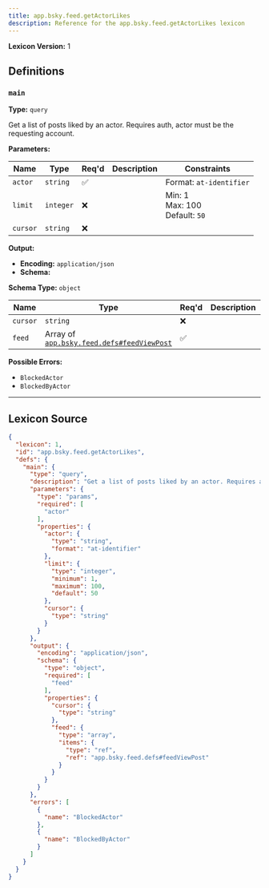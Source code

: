 ```yaml
---
title: app.bsky.feed.getActorLikes
description: Reference for the app.bsky.feed.getActorLikes lexicon
---
```

**Lexicon Version:** 1

## Definitions

<a name="main"></a>
### `main`

**Type:** `query`

Get a list of posts liked by an actor. Requires auth, actor must be the requesting account.

**Parameters:**

| Name | Type | Req'd  | Description | Constraints |
|------|------|----------|-------------|-------------|
| `actor` | `string` | ✅  |  | Format: `at-identifier` |
| `limit` | `integer` | ❌  |  | Min: 1<br/>Max: 100<br/>Default: `50` |
| `cursor` | `string` | ❌  |  |  |
**Output:**

- **Encoding:** `application/json`
- **Schema:**

**Schema Type:** `object`

| Name | Type | Req'd  | Description | Constraints |
|------|------|----------|-------------|-------------|
| `cursor` | `string` | ❌  |  |  |
| `feed` | Array of [`app.bsky.feed.defs#feedViewPost`](/lexicons/app/bsky/feed/app-bsky-feed-defs#feedviewpost) | ✅  |  |  |
**Possible Errors:**

- `BlockedActor`
- `BlockedByActor`

---

## Lexicon Source
```json
{
  "lexicon": 1,
  "id": "app.bsky.feed.getActorLikes",
  "defs": {
    "main": {
      "type": "query",
      "description": "Get a list of posts liked by an actor. Requires auth, actor must be the requesting account.",
      "parameters": {
        "type": "params",
        "required": [
          "actor"
        ],
        "properties": {
          "actor": {
            "type": "string",
            "format": "at-identifier"
          },
          "limit": {
            "type": "integer",
            "minimum": 1,
            "maximum": 100,
            "default": 50
          },
          "cursor": {
            "type": "string"
          }
        }
      },
      "output": {
        "encoding": "application/json",
        "schema": {
          "type": "object",
          "required": [
            "feed"
          ],
          "properties": {
            "cursor": {
              "type": "string"
            },
            "feed": {
              "type": "array",
              "items": {
                "type": "ref",
                "ref": "app.bsky.feed.defs#feedViewPost"
              }
            }
          }
        }
      },
      "errors": [
        {
          "name": "BlockedActor"
        },
        {
          "name": "BlockedByActor"
        }
      ]
    }
  }
}
```
